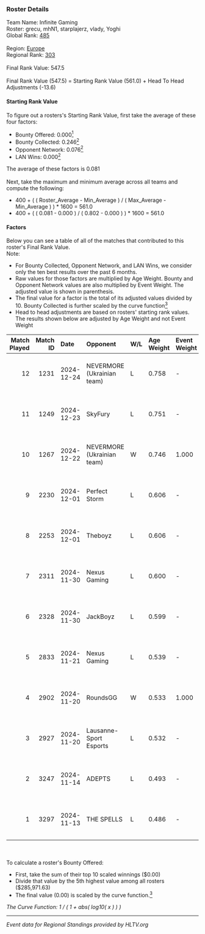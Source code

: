 ### Roster Details<br />
Team Name: Infinite Gaming<br />
Roster: grecu, mhN1, starplajerz, vlady, Yoghi<br />
Global Rank: [485](../../standings_global_2025_02_28.md)<br />
<br />
Region: [Europe]( ../../standings_europe_2025_02_28.md)<br />
Regional Rank: [303]( ../../standings_europe_2025_02_28.md)<br />
<br />
Final Rank Value:  547.5<br />
<br />
Final Rank Value (547.5) = Starting Rank Value (561.0) + Head To Head Adjustments (-13.6)<br />

#### Starting Rank Value<br />
To figure out a rosters's Starting Rank Value, first take the average of these four factors:<br />
- Bounty Offered: 0.000[<sup>1</sup>](#table2)
- Bounty Collected: 0.246[<sup>2</sup>](#table1)
- Opponent Network: 0.076[<sup>2</sup>](#table1)
- LAN Wins: 0.000[<sup>2</sup>](#table1)

The average of these factors is 0.081<br />
<br />
Next, take the maximum and minimum average across all teams and compute the following:<br />
- 400 + ( ( Roster_Average - Min_Average ) / ( Max_Average - Min_Average ) ) * 1600 = 561.0
- 400 + ( ( 0.081 - 0.000 ) / ( 0.802 - 0.000 ) ) * 1600 = 561.0


#### Factors<br />
Below you can see a table of all of the matches that contributed to this roster's Final Rank Value.<br />
Note:<br />

- For Bounty Collected, Opponent Network, and LAN Wins, we consider only the ten best results over the past 6 months.
- Raw values for those factors are multiplied by Age Weight. Bounty and Opponent Network values are also multiplied by Event Weight. The adjusted value is shown in parenthesis.
- The final value for a factor is the total of its adjusted values divided by 10. Bounty Collected is further scaled by the curve function[<sup>3</sup>](#curveFunction)
- Head to head adjustments are based on rosters' starting rank values. The results shown below are adjusted by Age Weight and not Event Weight
<span id="table1"></span><br />


| Match Played | Match ID | Date       | Opponent                   | W/L | Age Weight | Event Weight | Bounty Collected | Opponent Network | LAN Wins  | H2H Adj. | Roster                                 |
| -: | -: | :- | :- | :- | :- | :- | :- | :- | :- | -: | :- |
|           12 |     1231 | 2024-12-24 | NEVERMORE (Ukrainian team) | L   | 0.758      | -            | -                | -                | -         |    -2.37 | grecu, mhN1, starplajerz, vlady, Yoghi |
|           11 |     1249 | 2024-12-23 | SkyFury                    | L   | 0.751      | -            | -                | -                | -         |    -6.35 | grecu, mhN1, starplajerz, vlady, Yoghi |
|           10 |     1267 | 2024-12-22 | NEVERMORE (Ukrainian team) | W   | 0.746      | 1.000        | 0.012 (0.009)    | 0.977 (0.728)    | 0 (0.000) |    21.28 | grecu, mhN1, starplajerz, vlady, Yoghi |
|            9 |     2230 | 2024-12-01 | Perfect Storm              | L   | 0.606      | -            | -                | -                | -         |    -5.34 | CHANKY, Ed1m, grecu, mhN1, starplajerz |
|            8 |     2253 | 2024-12-01 | Theboyz                    | L   | 0.606      | -            | -                | -                | -         |    -6.23 | CHANKY, Ed1m, grecu, mhN1, starplajerz |
|            7 |     2311 | 2024-11-30 | Nexus Gaming               | L   | 0.600      | -            | -                | -                | -         |    -0.34 | CHANKY, Ed1m, grecu, mhN1, starplajerz |
|            6 |     2328 | 2024-11-30 | JackBoyz                   | L   | 0.599      | -            | -                | -                | -         |    -6.24 | CHANKY, Ed1m, grecu, mhN1, starplajerz |
|            5 |     2833 | 2024-11-21 | Nexus Gaming               | L   | 0.539      | -            | -                | -                | -         |    -0.32 | CHANKY, Ed1m, grecu, mhN1, starplajerz |
|            4 |     2902 | 2024-11-20 | RoundsGG                   | W   | 0.533      | 1.000        | 0.000 (0.000)    | 0.066 (0.035)    | 0 (0.000) |     8.26 | CHANKY, Ed1m, grecu, mhN1, starplajerz |
|            3 |     2927 | 2024-11-20 | Lausanne-Sport Esports     | L   | 0.532      | -            | -                | -                | -         |    -6.68 | CHANKY, Ed1m, grecu, mhN1, starplajerz |
|            2 |     3247 | 2024-11-14 | ADEPTS                     | L   | 0.493      | -            | -                | -                | -         |    -3.09 | CHANKY, Ed1m, grecu, mhN1, starplajerz |
|            1 |     3297 | 2024-11-13 | THE SPELLS                 | L   | 0.486      | -            | -                | -                | -         |    -6.15 | CHANKY, Ed1m, grecu, mhN1, starplajerz |

<br />
<span id="table2"></span><br />
To calculate a roster's Bounty Offered:<br />

- First, take the sum of their top 10 scaled winnings ($0.00)
- Divide that value by the 5th highest value among all rosters ($285,971.63)
- The final value (0.00) is scaled by the curve function.[<sup>3</sup>](#curveFunction)

<span id="curveFunction"></span>_The Curve Function: 1 / ( 1 + abs( log10( x ) ) )_<br />

---
_Event data for Regional Standings provided by HLTV.org_<br />
